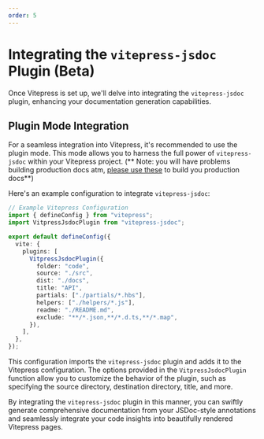 ```yaml
---
order: 5
---
```

# Integrating the `vitepress-jsdoc` Plugin (Beta)

Once Vitepress is set up, we'll delve into integrating the `vitepress-jsdoc` plugin, enhancing your documentation generation capabilities.

## Plugin Mode Integration

For a seamless integration into Vitepress, it's recommended to use the plugin mode. This mode allows you to harness the full power of `vitepress-jsdoc` within your Vitepress project. (** Note: you will have problems building production docs atm, [please use these](/code/README.html#prebuild-and-build-steps) to build you production docs**)

Here's an example configuration to integrate `vitepress-jsdoc`:

```typescript
// Example Vitepress Configuration
import { defineConfig } from "vitepress";
import VitpressJsdocPlugin from "vitepress-jsdoc";

export default defineConfig({
  vite: {
    plugins: [
      VitpressJsdocPlugin({
        folder: "code",
        source: "./src",
        dist: "./docs",
        title: "API",
        partials: ["./partials/*.hbs"],
        helpers: ["./helpers/*.js"],
        readme: "./README.md",
        exclude: "**/*.json,**/*.d.ts,**/*.map",
      }),
    ],
  },
});
```

This configuration imports the `vitepress-jsdoc` plugin and adds it to the Vitepress configuration. The options provided in the `VitpressJsdocPlugin` function allow you to customize the behavior of the plugin, such as specifying the source directory, destination directory, title, and more.

By integrating the `vitepress-jsdoc` plugin in this manner, you can swiftly generate comprehensive documentation from your JSDoc-style annotations and seamlessly integrate your code insights into beautifully rendered Vitepress pages.
